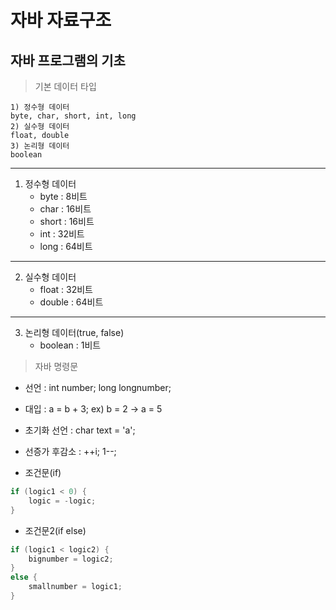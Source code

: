 # 자바 자료구조
## 자바 프로그램의 기초 

> 기본 데이터 타입

    1) 정수형 데이터
    byte, char, short, int, long
    2) 실수형 데이터
    float, double
    3) 논리형 데이터
    boolean

----
1) 정수형 데이터
    * byte : 8비트
    * char : 16비트
    * short : 16비트
    * int : 32비트 
    * long : 64비트

----
2) 실수형 데이터
    * float : 32비트
    * double : 64비트
----
3) 논리형 데이터(true, false)
    * boolean : 1비트

> 자바 명령문 
* 선언 : int number; long longnumber;

* 대입 : a = b + 3;
 ex) b = 2 -> a = 5

* 초기화 선언 : char text = 'a';

* 선증가 후감소 : ++i; 1--;

* 조건문(if)
``` java
if (logic1 < 0) {
    logic = -logic;
} 
```

* 조건문2(if else)
``` java
if (logic1 < logic2) { 
    bignumber = logic2;
}
else {
    smallnumber = logic1;
}
```
